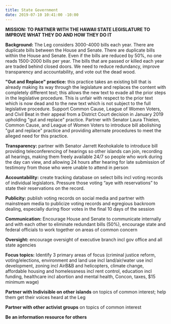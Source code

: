 ```yaml
---
title: State Government
date: 2019-07-10 10:41:00 -10:00
---
```


**MISSION: TO PARTNER WITH THE HAWAII STATE LEGISLATURE TO IMPROVE WHAT THEY DO AND HOW THEY DO IT**

**Background:**  The Leg considers 3000-4000 bills each year.  There are duplicate bills between the House and Senate.   There are duplicate bills within the House and Senate.  Even if the bills are reduced by 50%, no one reads 1500-2000 bills per year.  The bills that are passed or killed each year are traded behind closed doors.  We need to reduce redundancy, improve transparency and accountability, and vote out the dead wood.

**"Gut and Replace" practice:**  this practice takes an existing bill that is already making its way through the legislature and replaces the content with completely different text; this allows the new text to evade all the prior steps in the legislative procedure.  This is unfair with respect to the prior text which is now dead and to the new text which is not subject to the full legislative procedure. 
Support Common Cause, League of Women Voters, and Civil Beat in their appeal from a District Court decision in January 2019 upholding "gut and replace" practice. Partner with Senator Laura Thielen, Common Cause, and League of Women Voters to introduce bill abolishing "gut and replace" practice and providing alternate procedures to meet the alleged need for this practice.

**Transparency:** partner with Senator Jarrett Keohokalole to introduce bill providing teleconferencing of hearings so other islands can join, recording all hearings, making them freely available 24/7 so people who work during the day can view, and allowing 24 hours after hearing for late submission of testimony from those who were unable to attend in person

**Accountability:** create tracking database on select bills incl voting records of individual legislators.  Pressure those voting “aye with reservations” to state their reservations on the record.

**Publicity:** publish voting records on social media and partner with mainstream media to publicize voting records and egregious backroom dealing, especially during floor votes in the final 10 days of the session

**Communication:** Encourage House and Senate to communicate internally and with each other to eliminate redundant bills (50%), encourage state and federal officials to work together on areas of common concern

**Oversight:** encourage oversight of executive branch incl gov office and all state agencies 

**Focus topics:** Identify 3 primary areas of focus (criminal justice reform, voting/elections, environment and land use incl land/air/water use incl development, zoning incl AirB&B and helicopters, climate change, affordable housing and homelessness incl rent control, education incl funding, healthcare incl abortion and mental health, Concon, taxes, $15 minimum wage) 

**Partner with Indivisible on other islands** on topics of common interest; help them get their voices heard at the Leg

**Partner with other activist groups** on topics of common interest

**Be an information resource for others**

